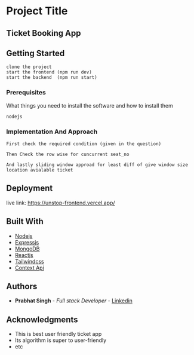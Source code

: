 # Project Title

## Ticket Booking App

## Getting Started

```
clone the project
start the frontend (npm run dev)
start the backend  (npm run start)
```

### Prerequisites

What things you need to install the software and how to install them

```
nodejs
```

### Implementation And Approach

```
First check the required condition (given in the question)
```

```
Then Check the row wise for cuncurrent seat_no
```

```
And lastly sliding window approad for least diff of give window size location avialable ticket
```

## Deployment

live link: https://unstop-frontend.vercel.app/



## Built With

* [Nodejs]()
* [Expressjs]()
* [MongoDB]()
* [Reactjs]()
* [Tailwindcss]()
* [Context Api]()

## Authors

* **Prabhat Singh** - *Full stack Developer* - [Linkedin](https://www.linkedin.com/in/prabhat-singh-71296721b/)

## Acknowledgments

* This is best user friendly ticket app
* Its algorithm is super to user-friendly
* etc




